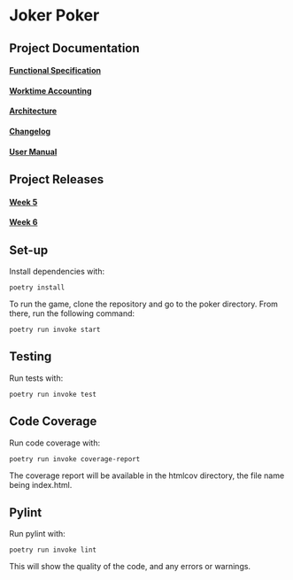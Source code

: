 # Joker Poker
## Project Documentation
#### [Functional Specification](https://github.com/JesseHantula/ot-harjoitustyo/blob/master/documentation/functionalspecification.md)
#### [Worktime Accounting](https://github.com/JesseHantula/ot-harjoitustyo/blob/master/documentation/worktimeaccounting.md)
#### [Architecture](https://github.com/JesseHantula/ot-harjoitustyo/blob/master/documentation/architecture.md)
#### [Changelog](https://github.com/JesseHantula/ot-harjoitustyo/blob/master/documentation/changelog.md)
#### [User Manual](https://github.com/JesseHantula/ot-harjoitustyo/blob/master/documentation/usermanual.md)
## Project Releases
#### [Week 5](https://github.com/JesseHantula/ot-harjoitustyo/releases/tag/Week5)
#### [Week 6](https://github.com/JesseHantula/ot-harjoitustyo/releases/tag/Week6)
## Set-up
Install dependencies with:

`poetry install`

To run the game, clone the repository and go to the poker directory. From there, run the following command: 

`poetry run invoke start`

## Testing
Run tests with:

`poetry run invoke test`

## Code Coverage
Run code coverage with:

`poetry run invoke coverage-report`

The coverage report will be available in the htmlcov directory, the file name being index.html.
## Pylint
Run pylint with:

`poetry run invoke lint`

This will show the quality of the code, and any errors or warnings.